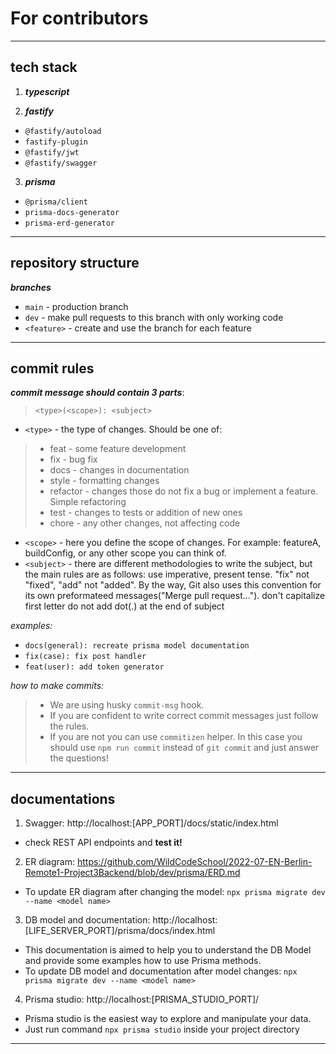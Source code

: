 # For contributors

---

## tech stack

1. **_typescript_**

2. **_fastify_**
* `@fastify/autoload`
* `fastify-plugin`
* `@fastify/jwt`
* `@fastify/swagger`

3. **_prisma_**
* `@prisma/client`
* `prisma-docs-generator`
* `prisma-erd-generator`

---

## repository structure

**_branches_**
* `main` - production branch
* `dev` - make pull requests to this branch with only working code 
* `<feature>` - create and use the branch for each feature

---

## commit rules

**_commit message should contain 3 parts_**: 
> `<type>(<scope>): <subject>`

* `<type>` - the type of changes. Should be one of:
> * feat - some feature development
> * fix - bug fix
> * docs - changes in documentation
> * style - formatting changes
> * refactor - changes those do not fix a bug or implement a feature. Simple refactoring
> * test - changes to tests or addition of new ones
> * chore - any other changes, not affecting code

* `<scope>` - here you define the scope of changes. For example: featureA, buildConfig, or any other scope you can think of.
* `<subject>` - there are different methodologies to write the subject, but the main rules are as follows:
use imperative, present tense. "fix" not "fixed", "add" not "added". By the way, Git also uses this convention for its own preformateed messages("Merge pull request...").
don't capitalize first letter
do not add dot(.) at the end of subject

*examples:*
* `docs(general): recreate prisma model documentation`
* `fix(case): fix post handler`
* `feat(user): add token generator`

*how to make commits:*
> * We are using husky `commit-msg` hook.
> * If you are confident to write correct commit messages just follow the rules.
> * If you are not you can use `commitizen` helper. In this case you should use `npm run commit` instead of `git commit` and just answer the questions! 

---

## documentations

1. Swagger: http://localhost:[APP_PORT]/docs/static/index.html
* check REST API endpoints and **test it!**
2. ER diagram: https://github.com/WildCodeSchool/2022-07-EN-Berlin-Remote1-Project3Backend/blob/dev/prisma/ERD.md
* To update ER diagram after changing the model: `npx prisma migrate dev --name <model name>`
3. DB model and documentation: http://localhost:[LIFE_SERVER_PORT]/prisma/docs/index.html
* This documentation is aimed to help you to understand the DB Model and provide some examples how to use Prisma methods. 
* To update DB model and documentation after model changes: `npx prisma migrate dev --name <model name>`
4. Prisma studio: http://localhost:[PRISMA_STUDIO_PORT]/
* Prisma studio is the easiest way to explore and manipulate your data.
* Just run command `npx prisma studio` inside your project directory 
 
---

